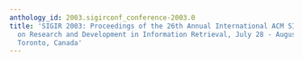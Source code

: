 ```yaml
---
anthology_id: 2003.sigirconf_conference-2003.0
title: 'SIGIR 2003: Proceedings of the 26th Annual International ACM SIGIR Conference
  on Research and Development in Information Retrieval, July 28 - August 1, 2003,
  Toronto, Canada'
---
```

